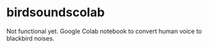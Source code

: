 # birdsoundscolab
Not functional yet.
Google Colab notebook to convert human voice to blackbird noises.
